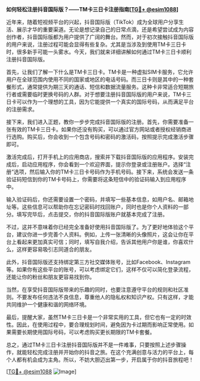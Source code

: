 **如何轻松注册抖音国际版？——TM卡三日卡注册指南[[TG💪+ @esim1088](https://t.me/s/esim1088)]**

近年来，随着短视频平台的兴起，抖音国际版（TikTok）成为全球用户分享生活、展示才华的重要渠道。无论是想记录自己的日常点滴，还是希望尝试成为内容创作者，抖音国际版都为用户提供了广阔的舞台。然而，对于初次接触抖音国际版的用户来说，注册过程可能会显得有些复杂。尤其是当涉及到使用TM卡三日卡时，很多新手可能一头雾水。今天，我们就来详细讲解如何通过TM卡三日卡顺利注册抖音国际版。

首先，让我们了解一下什么是TM卡三日卡。TM卡是一种虚拟SIM卡服务，它允许用户在全球范围内使用不同的国家或地区的电话号码。而三日卡则是其中的一种套餐形式，通常提供为期三天的通话、短信和数据流量服务。这种卡非常适合短期旅行者或需要临时更换号码的人群。对于想要注册抖音国际版的用户来说，TM卡三日卡可以作为一个理想的工具，因为它能提供一个真实的国际号码，从而满足平台的注册需求。

接下来，我们进入正题，教你一步步完成抖音国际版的注册。首先，你需要准备一张有效的TM卡三日卡。如果你还没有购买，可以通过官方网站或者授权经销商进行选购。购买后，你会收到一个包含号码和密码的激活码，按照提示完成激活步骤即可。

激活完成后，打开手机上的应用商店，搜索并下载抖音国际版的应用程序。安装完成后，启动应用程序，你会看到一个欢迎界面，提示你登录或注册账户。选择“注册”选项，然后输入你的TM卡三日卡号码作为手机号码。接下来，系统会发送一条验证码短信到你的TM卡号码上，你需要将这条短信中的验证码输入到应用程序中。

输入验证码后，你还需要设置一个密码，并填写一些基本信息，如用户名、邮箱地址等。这些信息可以帮助你在忘记密码时找回账户，同时也是你个人资料的一部分。填写完毕后，点击提交，你的抖音国际版账户就基本完成了注册。

不过，这并不意味着你已经完全准备好使用抖音国际版了。为了更好地体验这个平台，建议你进一步完善个人资料。例如，上传一张清晰的头像照片，这会让你在平台上看起来更加真实可信；同时，填写自我介绍，告诉其他用户你是谁，你喜欢什么，这样更容易吸引志同道合的朋友。

此外，抖音国际版还支持绑定第三方社交媒体账号，比如Facebook、Instagram等。如果你有这些平台的账号，可以考虑绑定它们，这样不仅可以简化登录流程，还能让你的粉丝和朋友更容易找到你。

当然，在享受抖音国际版带来的乐趣的同时，也要注意遵守平台的规则和社区准则。不要发布任何违法不良信息，尊重他人的隐私权和知识产权。只有这样，才能共同维护一个健康和谐的网络环境。

最后，提醒大家，虽然TM卡三日卡是一个非常实用的工具，但它也有一定的时效性。因此，在使用过程中，要合理规划时间，避免因为卡过期而影响正常使用。如果需要长期使用国际号码，可以考虑购买更长期限的TM卡套餐。

总之，通过TM卡三日卡注册抖音国际版并不是一件难事，只要按照上述步骤操作，就能轻松完成注册并开始你的抖音之旅。在这个充满创意与活力的平台上，每个人都有机会成为主角。所以，不妨大胆迈出第一步，开启属于你的抖音旅程吧！

[[TG💪+ @esim1088](https://t.me/s/esim1088) ![Image](https://i.postimg.cc/4NQfJmqS/Snipaste-2025-05-13-00-14-12.png)]